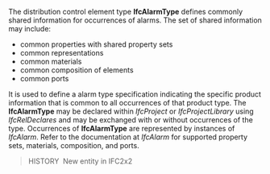 The distribution control element type **IfcAlarmType** defines commonly shared information for occurrences of alarms. The set of shared information may include:

* common properties with shared property sets
* common representations
* common materials
* common composition of elements
* common ports

It is used to define a alarm type specification indicating the specific product information that is common to all occurrences of that product type. The **IfcAlarmType** may be declared within _IfcProject_ or _IfcProjectLibrary_ using _IfcRelDeclares_ and may be exchanged with or without occurrences of the type. Occurrences of **IfcAlarmType** are represented by instances of _IfcAlarm_. Refer to the documentation at _IfcAlarm_ for supported property sets, materials, composition, and ports.

> HISTORY&nbsp; New entity in IFC2x2
